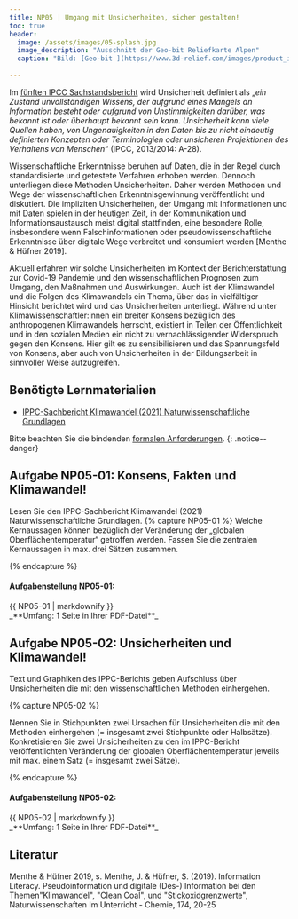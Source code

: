 ```yaml
---
title: NP05 | Umgang mit Unsicherheiten, sicher gestalten!
toc: true
header:
  image: /assets/images/05-splash.jpg
  image_description: "Ausschnitt der Geo-bit Reliefkarte Alpen"
  caption: "Bild: [Geo-bit ](https://www.3d-relief.com/images/product_images/original_images/reliefkarte_alpen_detai3.jpg)   Ausschnitt der Reliefkarte Alpen, Copyright: [Geo-Bit](https://www.3d-relief.com/)"
  
---
```


Im [fünften IPCC Sachstandsbericht](https://www.umweltbundesamt.de/themen/klima-energie/klimawandel/weltklimarat/fuenfter-sachstandsbericht-des-weltklimarats) wird Unsicherheit definiert als „*ein Zustand unvollständigen Wissens, der aufgrund eines Mangels an Information besteht oder aufgrund von Unstimmigkeiten darüber, was bekannt ist oder überhaupt bekannt sein kann. Unsicherheit kann viele Quellen haben, von Ungenauigkeiten in den Daten bis zu nicht eindeutig definierten Konzepten oder Terminologien oder unsicheren Projektionen des Verhaltens von Menschen*“ (IPCC, 2013/2014: A-28). 

Wissenschaftliche Erkenntnisse beruhen auf Daten, die in der Regel durch standardisierte und getestete Verfahren erhoben werden. Dennoch unterliegen diese Methoden Unsicherheiten. Daher werden Methoden und Wege der wissenschaftlichen Erkenntnisgewinnung veröffentlicht und diskutiert. 
Die impliziten Unsicherheiten, der Umgang mit Informationen und mit Daten spielen in der heutigen Zeit, in der Kommunikation und Informationsaustausch meist digital stattfinden, eine besondere Rolle, insbesondere wenn Falschinformationen oder pseudowissenschaftliche Erkenntnisse über digitale Wege verbreitet und konsumiert werden [Menthe & Hüfner 2019]. 

Aktuell erfahren wir solche Unsicherheiten im Kontext der Berichterstattung zur Covid-19 Pandemie und den wissenschaftlichen Prognosen zum Umgang, den Maßnahmen und Auswirkungen. Auch ist der Klimawandel und die Folgen des Klimawandels ein Thema, über das in vielfältiger Hinsicht berichtet wird und das Unsicherheiten unterliegt. Während unter Klimawissenschaftler:innen ein breiter Konsens bezüglich des anthropogenen Klimawandels herrscht, existiert in Teilen der Öffentlichkeit und in den sozialen Medien ein nicht zu vernachlässigender Widerspruch gegen den Konsens. Hier gilt es zu sensibilisieren und das Spannungsfeld von Konsens, aber auch von Unsicherheiten in der Bildungsarbeit in sinnvoller Weise aufzugreifen.

 

## Benötigte Lernmaterialien
* [IPPC-Sachbericht Klimawandel (2021) Naturwissenschaftliche Grundlagen](https://www.de-ipcc.de/media/content/AR6-WGI-SPM_deutsch_nicht-barrierefrei.pdf)

Bitte beachten Sie die bindenden [formalen Anforderungen](https://geomoer.github.io/moer-meko//unit00/unit00-03_assignments.html#formale-anforderungen).
{: .notice--danger}

## Aufgabe NP05-01: Konsens, Fakten und Klimawandel!
Lesen Sie den IPPC-Sachbericht Klimawandel (2021) Naturwissenschaftliche Grundlagen. 
{% capture NP05-01 %}
Welche Kernaussagen können bezüglich der Veränderung der „globalen Oberflächentemperatur“ getroffen werden. Fassen Sie die zentralen Kernaussagen in max. drei Sätzen zusammen.



{% endcapture %}

<div class="notice--success">
  <h4 class="no_toc">Aufgabenstellung NP05-01:</h4>
  {{ NP05-01 | markdownify }}
</div>
_**Umfang: 1 Seite in Ihrer PDF-Datei**_

## Aufgabe NP05-02: Unsicherheiten und Klimawandel!
Text und Graphiken des IPPC-Berichts geben Aufschluss über Unsicherheiten die mit den wissenschaftlichen Methoden einhergehen. 

{% capture NP05-02 %}

Nennen Sie in Stichpunkten zwei Ursachen für Unsicherheiten die mit den Methoden einhergehen (= insgesamt zwei Stichpunkte oder Halbsätze). 
Konkretisieren Sie zwei Unsicherheiten zu den im IPPC-Bericht veröffentlichten Veränderung der globalen Oberflächentemperatur jeweils mit max. einem Satz (= insgesamt zwei Sätze).



{% endcapture %}


<div class="notice--success">
  <h4 class="no_toc">Aufgabenstellung NP05-02:</h4>
  {{ NP05-02 | markdownify }}
</div>
_**Umfang: 1 Seite in Ihrer PDF-Datei**_

## Literatur
Menthe & Hüfner 2019, s. Menthe, J. & Hüfner, S. (2019). Information Literacy. Pseudoinformation und digitale (Des-) Information bei den Themen"Klimawandel", "Clean Coal", und "Stickoxidgrenzwerte", Naturwissenschaften Im Unterricht - Chemie, 174, 20-25
